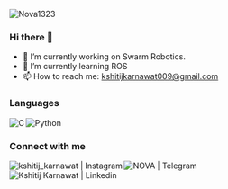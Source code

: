 <a> <img src="https://komarev.com/ghpvc/?username=Nova1323&style=flat-square" alt="Nova1323" /> </a>

### Hi there 👋

- 🔭 I’m currently working on Swarm Robotics.
- 🌱 I’m currently learning ROS
- 📫 How to reach me: kshitijkarnawat009@gmail.com

### Languages

<img align="left" alt="C" src="https://img.shields.io/badge/C-00599C?style=for-the-badge&logo=c&logoColor=white"/>
<img align="left" alt="Python" src="https://img.shields.io/badge/Python-3776AB?style=for-the-badge&logo=python&logoColor=white"/>
<br />

### Connect with me

[<img align="left" alt="kshitij_karnawat | Instagram" src="https://img.shields.io/badge/Instagram-E4405F?style=for-the-badge&logo=instagram&logoColor=white" />][instagram]
[<img align="left" alt="NOVA | Telegram" src="https://img.shields.io/badge/Telegram-2CA5E0?style=for-the-badge&logo=telegram&logoColor=white" />][telegram]
[<img align="left" alt="Kshitij Karnawat | Linkedin" src="https://img.shields.io/badge/LinkedIn-0077B5?style=for-the-badge&logo=linkedin&logoColor=white" />][linkedin]

<br />

[instagram]: https://www.instagram.com/kshitij_karnawat/
[telegram]: https://t.me/Nova1323
[linkedin]: https://linkedin.com/in/kshitij_karnawat


<!--
**Nova1323/Nova1323** is a ✨ _special_ ✨ repository because its `README.md` (this file) appears on your GitHub profile.

Here are some ideas to get you started:

- 🔭 I’m currently working on 
- 🌱 I’m currently learning 
- 👯 I’m looking to collaborate on ...
- 🤔 I’m looking for help with ...
- 💬 Ask me about ...
- 📫 How to reach me: 
- 😄 Pronouns: ...
- ⚡ Fun fact: ...

<a> <img src="https://komarev.com/ghpvc/?username=Nova1323&style=flat-square" alt="Nova1323" /> </a>

## 👨‍💼️ Skills

<p>
<img align="left" alt="C" src="https://img.shields.io/badge/C-00599C?style=for-the-badge&logo=c&logoColor=white" />
<img align="left" alt="C++" src="https://img.shields.io/badge/C%2B%2B-00599C?style=for-the-badge&logo=c%2B%2B&logoColor=white" />
<img align="left" alt="Java" src="https://img.shields.io/badge/Java-ED8B00?style=for-the-badge&logo=java&logoColor=white" />
<img align="left" alt="Python" src="https://img.shields.io/badge/Python-3776AB?style=for-the-badge&logo=python&logoColor=white" />
<img align="left" alt="HTML" src="https://img.shields.io/badge/HTML-239120?style=for-the-badge&logo=html5&logoColor=white" />
<img align="left" alt="HTML5" src="https://img.shields.io/badge/HTML5-E34F26?style=for-the-badge&logo=html5&logoColor=white" />
<img align="left" alt="Javascript" src="https://img.shields.io/badge/JavaScript-F7DF1E?style=for-the-badge&logo=javascript&logoColor=black" />
<img align="left" alt="MySQL" src="https://img.shields.io/badge/MySQL-00000F?style=for-the-badge&logo=mysql&logoColor=white" /><br><br>
<img align="left" alt="Git" src="https://img.shields.io/badge/Git-F05032?style=for-the-badge&logo=git&logoColor=white" />
<img align="left" alt="Bootstrap" src="https://img.shields.io/badge/Bootstrap-563D7C?style=for-the-badge&logo=bootstrap&logoColor=white" />
</p>

<br />
<br />

## 📱️ Connect me with	

[<img align="left" alt="kshitij_karnawat | Instagram" src="https://img.shields.io/badge/Instagram-E4405F?style=for-the-badge&logo=instagram&logoColor=white" />][instagram]
[<img align="left" alt="NOVA | Telegram" src="https://img.shields.io/badge/Telegram-2CA5E0?style=for-the-badge&logo=telegram&logoColor=white" />][telegram]
[<img align="left" alt="<username> | Youtube" src="https://img.shields.io/badge/YouTube-FF0000?style=for-the-badge&logo=youtube&logoColor=white" />][youtube]
[<img align="left" alt="<username> | Github" src="https://img.shields.io/badge/GitHub-100000?style=for-the-badge&logo=github&logoColor=white" />][github]
[<img align="left" alt="Kshitij Karnawat | Linkedin" src="https://img.shields.io/badge/LinkedIn-0077B5?style=for-the-badge&logo=linkedin&logoColor=white" />][linkedin]
[<img align="left" alt="<username> | Twitter" src="https://img.shields.io/badge/Twitter-1DA1F2?style=for-the-badge&logo=twitter&logoColor=white" />][tweeter]

<br />

[instagram]: https://www.instagram.com/kshitij_karnawat/
[telegram]: https://t.me/Nova1323
[youtube]: <youtube_link>
[github]: https://github.com/<username>
[linkedin]: https://linkedin.com/in/kshitij_karnawat
[tweeter]: https://twitter.com/<username>
-->

